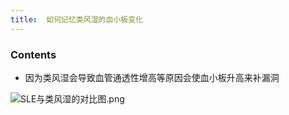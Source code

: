 ```yaml
---
title:  如何记忆类风湿的血小板变化
--- 
```


### Contents
- 因为类风湿会导致血管通透性增高等原因会使血小板升高来补漏洞

![SLE与类风湿的对比图.png](/note-images/SLE与类风湿的对比图.png)
